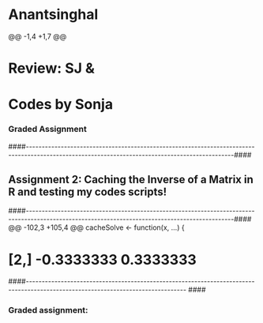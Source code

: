 # Anantsinghal
@@ -1,4 +1,7 @@
# Review: SJ & 

# Codes by Sonja 
### Graded Assignment
####-----------------------------------------------------------------------------------------------------------------------------------------------####
##     Assignment 2: Caching the Inverse of a Matrix in R and testing my codes scripts!
####-----------------------------------------------------------------------------------------------------------------------------------------------####
@@ -102,3 +105,4 @@ cacheSolve <- function(x, ...) {
# [2,] -0.3333333  0.3333333

####-------------------------------------------------------------------------------------------------------------------------------- ####
### Graded assignment:

